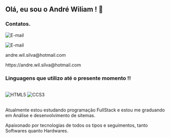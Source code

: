 ## Olá, eu sou o André Wiliam ! 👋

<h3>Contatos.</h1>

<div><img alt="E-mail" src="https://img.shields.io/badge/LinkedIn-0077B5?style=for-the-badge&logo=linkedin&logoColor=white" />
  <p> </p></div>
<div><img alt="E-mail" src="https://img.shields.io/badge/Gmail-D14836?style=for-the-badge&logo=gmail&logoColor=white" />
  <p>andre.wil.silva@hotmail.com</p> https://andre.wil.silva@hotmail.com</div>



### Linguagens que utilizo até o presente momento !!

<div style="display: inline_block"></br>
  <img aling="center" alt="HTML5" src="https://img.shields.io/badge/HTML5-E34F26?style=for-the-badge&logo=html5&logoColor=white" />
  <img aling="center" alt="CCS3" src="https://img.shields.io/badge/CSS3-1572B6?style=for-the-badge&logo=css3&logoColor=white" />

</div></br>

Atualmente estou estudando programação FullStack e estou me graduando em Análise e desenvolvimento de sitemas.

Apaixonado por tecnologias de todos os tipos e seguimentos, tanto Softwares quanto Hardwares.

